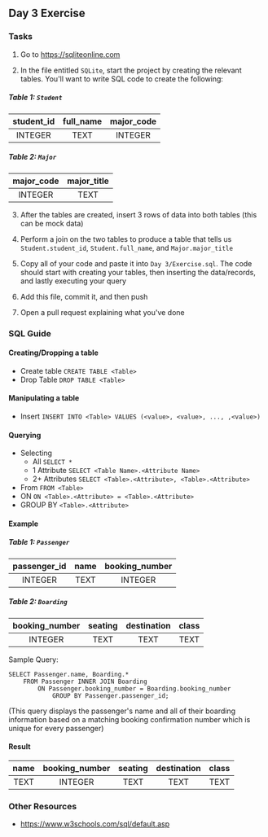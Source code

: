 ## Day 3 Exercise

### Tasks

1. Go to https://sqliteonline.com

2.  In the file entitled `SQLite`, start the project by creating the relevant tables. 
You'll want to write SQL code to create the following:

##### Table 1: `Student`

| student_id    | full_name | major_code    |
| :---:         |   :---:   |   :---:       |
| INTEGER       |   TEXT    | INTEGER       |

##### Table 2: `Major`

| major_code    |   major_title |
| :---:         |   :---:       |
| INTEGER       |   TEXT        |

3. After the tables are created, insert 3 rows of data into both tables
(this can be mock data)
4. Perform a join on the two tables to produce a table that tells us `Student.student_id`,
`Student.full_name`, and `Major.major_title`

5. Copy all of your code and paste it into ```Day 3/Exercise.sql```. The code should start with
creating your tables, then inserting the data/records, and lastly executing your query

6. Add this file, commit it, and then push

7. Open a pull request explaining what you've done

### SQL Guide

#### Creating/Dropping a table
* Create table      ```CREATE TABLE <Table>```
* Drop Table        ```DROP TABLE <Table>```

#### Manipulating a table
* Insert    ```INSERT INTO <Table> VALUES (<value>, <value>, ..., ,<value>)```

#### Querying
* Selecting   
    * All ```SELECT *```
    * 1 Attribute ```SELECT <Table Name>.<Attribute Name>```
    * 2+ Attributes ```SELECT <Table>.<Attribute>, <Table>.<Attribute>```
* From ```FROM <Table>```
* ON ```ON <Table>.<Attribute> = <Table>.<Attribute>```
* GROUP BY ```<Table>.<Attribute>```

#### Example

##### ***Table 1:*** `Passenger`

| passenger_id    | name | booking_number    |
| :---:         |   :---:   |   :---:       |
| INTEGER       |   TEXT    | INTEGER       |

##### ***Table 2:*** `Boarding`
| booking_number | seating | destination | class    |
| :---:         |   :---:   |   :---:       |   :---:   |
| INTEGER       |   TEXT    | TEXT       |    TEXT   |   

Sample Query:
```
SELECT Passenger.name, Boarding.*
    FROM Passenger INNER JOIN Boarding
        ON Passenger.booking_number = Boarding.booking_number
            GROUP BY Passenger.passenger_id;
```

(This query displays the passenger's name and all of their boarding information based on
a matching booking confirmation number which is unique for every passenger)

#### Result
| name  | booking_number | seating | destination | class    |
|:---:  | :---:         |   :---:   |   :---:       |   :---:   |
| TEXT  | INTEGER       |   TEXT    | TEXT       |    TEXT   |   

### Other Resources
* https://www.w3schools.com/sql/default.asp